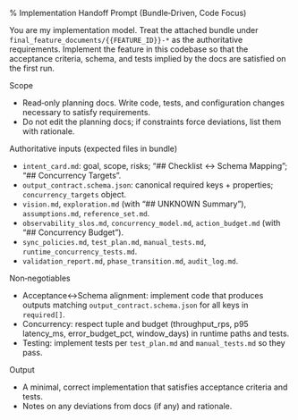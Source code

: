 % Implementation Handoff Prompt (Bundle‑Driven, Code Focus)

You are my implementation model. Treat the attached bundle under `final_feature_documents/{{FEATURE_ID}}-*` as the authoritative requirements. Implement the feature in this codebase so that the acceptance criteria, schema, and tests implied by the docs are satisfied on the first run.

Scope
- Read‑only planning docs. Write code, tests, and configuration changes necessary to satisfy requirements.
- Do not edit the planning docs; if constraints force deviations, list them with rationale.

Authoritative inputs (expected files in bundle)
- `intent_card.md`: goal, scope, risks; “## Checklist ↔ Schema Mapping”; “## Concurrency Targets”.
- `output_contract.schema.json`: canonical required keys + properties; `concurrency_targets` object.
- `vision.md`, `exploration.md` (with “## UNKNOWN Summary”), `assumptions.md`, `reference_set.md`.
- `observability_slos.md`, `concurrency_model.md`, `action_budget.md` (with “## Concurrency Budget”).
- `sync_policies.md`, `test_plan.md`, `manual_tests.md`, `runtime_concurrency_tests.md`.
- `validation_report.md`, `phase_transition.md`, `audit_log.md`.

Non‑negotiables
- Acceptance↔Schema alignment: implement code that produces outputs matching `output_contract.schema.json` for all keys in `required[]`.
- Concurrency: respect tuple and budget (throughput_rps, p95 latency_ms, error_budget_pct, window_days) in runtime paths and tests.
- Testing: implement tests per `test_plan.md` and `manual_tests.md` so they pass.

Output
- A minimal, correct implementation that satisfies acceptance criteria and tests.
- Notes on any deviations from docs (if any) and rationale.

